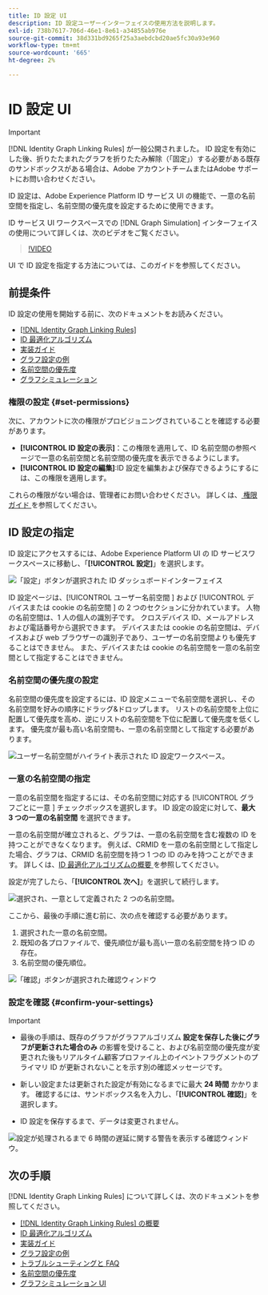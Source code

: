 ```yaml
---
title: ID 設定 UI
description: ID 設定ユーザーインターフェイスの使用方法を説明します。
exl-id: 738b7617-706d-46e1-8e61-a34855ab976e
source-git-commit: 38d331bd9265f25a3aebdcbd20ae5fc30a93e960
workflow-type: tm+mt
source-wordcount: '665'
ht-degree: 2%

---
```


# ID 設定 UI

>[!IMPORTANT]
>
>[!DNL Identity Graph Linking Rules] が一般公開されました。 ID 設定を有効にした後、折りたたまれたグラフを折りたたみ解除（「固定」）する必要がある既存のサンドボックスがある場合は、Adobe アカウントチームまたはAdobe サポートにお問い合わせください。

ID 設定は、Adobe Experience Platform ID サービス UI の機能で、一意の名前空間を指定し、名前空間の優先度を設定するために使用できます。

ID サービス UI ワークスペースでの [!DNL Graph Simulation] インターフェイスの使用について詳しくは、次のビデオをご覧ください。

>[!VIDEO](https://video.tv.adobe.com/v/3458487/?learn=on&enablevpops)

UI で ID 設定を指定する方法については、このガイドを参照してください。

## 前提条件

ID 設定の使用を開始する前に、次のドキュメントをお読みください。

* [[!DNL Identity Graph Linking Rules]](./overview.md)
* [ID 最適化アルゴリズム](./identity-optimization-algorithm.md)
* [実装ガイド](./implementation-guide.md)
* [グラフ設定の例](./example-configurations.md)
* [名前空間の優先度](./namespace-priority.md)
* [グラフシミュレーション](./graph-simulation.md)

### 権限の設定 {#set-permissions}

次に、アカウントに次の権限がプロビジョニングされていることを確認する必要があります。

* **[!UICONTROL ID 設定の表示]**：この権限を適用して、ID 名前空間の参照ページで一意の名前空間と名前空間の優先度を表示できるようにします。
* **[!UICONTROL ID 設定の編集]**:ID 設定を編集および保存できるようにするには、この権限を適用します。

これらの権限がない場合は、管理者にお問い合わせください。 詳しくは、[ 権限ガイド ](../../access-control/abac/ui/permissions.md) を参照してください。

## ID 設定の指定

ID 設定にアクセスするには、Adobe Experience Platform UI の ID サービスワークスペースに移動し、「**[!UICONTROL 設定]**」を選択します。

![ 「設定」ボタンが選択された ID ダッシュボードインターフェイス ](../images/rules/dashboard.png)

ID 設定ページは、[!UICONTROL  ユーザー名前空間 ] および [!UICONTROL  デバイスまたは cookie の名前空間 ] の 2 つのセクションに分かれています。 人物の名前空間は、1 人の個人の識別子です。 クロスデバイス ID、メールアドレスおよび電話番号から選択できます。 デバイスまたは cookie の名前空間は、デバイスおよび web ブラウザーの識別子であり、ユーザーの名前空間よりも優先することはできません。 また、デバイスまたは cookie の名前空間を一意の名前空間として指定することはできません。

### 名前空間の優先度の設定

名前空間の優先度を設定するには、ID 設定メニューで名前空間を選択し、その名前空間を好みの順序にドラッグ&amp;ドロップします。 リストの名前空間を上位に配置して優先度を高め、逆にリストの名前空間を下位に配置して優先度を低くします。 優先度が最も高い名前空間も、一意の名前空間として指定する必要があります。

![ ユーザー名前空間がハイライト表示された ID 設定ワークスペース。](../images/rules/namespace-priority.png)

### 一意の名前空間の指定

一意の名前空間を指定するには、その名前空間に対応する [!UICONTROL  グラフごとに一意 ] チェックボックスを選択します。 ID 設定の設定に対して、**最大 3 つの一意の名前空間** を選択できます。

一意の名前空間が確立されると、グラフは、一意の名前空間を含む複数の ID を持つことができなくなります。 例えば、CRMID を一意の名前空間として指定した場合、グラフは、CRMID 名前空間を持つ 1 つの ID のみを持つことができます。 詳しくは、[ID 最適化アルゴリズムの概要 ](./identity-optimization-algorithm.md#unique-namespace) を参照してください。

設定が完了したら、「**[!UICONTROL 次へ]**」を選択して続行します。

![ 選択され、一意として定義された 2 つの名前空間。](../images/rules/unique-namespace.png)

ここから、最後の手順に進む前に、次の点を確認する必要があります。

1. 選択された一意の名前空間。
2. 既知の各プロファイルで、優先順位が最も高い一意の名前空間を持つ ID の存在。
3. 名前空間の優先順位。

![ 「確認」ボタンが選択された確認ウィンドウ ](../images/rules/confirmation.png)

### 設定を確認 {#confirm-your-settings}

>[!IMPORTANT]
>
>* 最後の手順は、既存のグラフがグラフアルゴリズム **設定を保存した後にグラフが更新された場合のみ** の影響を受けること、および名前空間の優先度が変更された後もリアルタイム顧客プロファイル上のイベントフラグメントのプライマリ ID が更新されないことを示す別の確認メッセージです。
>
>* 新しい設定または更新された設定が有効になるまでに最大 **24 時間** かかります。 確認するには、サンドボックス名を入力し、「**[!UICONTROL 確認]**」を選択します。
>
>* ID 設定を保存するまで、データは変更されません。

![ 設定が処理されるまで 6 時間の遅延に関する警告を表示する確認ウィンドウ。](../images/rules/complete.png)

## 次の手順

[!DNL Identity Graph Linking Rules] について詳しくは、次のドキュメントを参照してください。

* [[!DNL Identity Graph Linking Rules] の概要](./overview.md)
* [ID 最適化アルゴリズム](./identity-optimization-algorithm.md)
* [実装ガイド](./implementation-guide.md)
* [グラフ設定の例](./example-configurations.md)
* [トラブルシューティングと FAQ](./troubleshooting.md)
* [名前空間の優先度](./namespace-priority.md)
* [グラフシミュレーション UI](./graph-simulation.md)